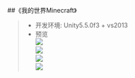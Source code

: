 ##《我的世界Minecraft》  
>* 开发环境: Unity5.5.0f3 + vs2013  
>* 预览  
![](https://github.com/XINCGer/Unity3DTraining/blob/master/Minecraft/Previews/preview1.png)  
![](https://github.com/XINCGer/Unity3DTraining/blob/master/Minecraft/Previews/preview2.png)  
![](https://github.com/XINCGer/Unity3DTraining/blob/master/Minecraft/Previews/preview3.png)  
![](https://github.com/XINCGer/Unity3DTraining/blob/master/Minecraft/Previews/preview4.png)  
